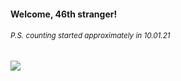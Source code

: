 #### Welcome, 46th stranger!

###### <sup>P.S. counting started approximately in 10.01.21</sup>

<img src="https://kraftwerk28.pp.ua/vcnt.png"></img>
